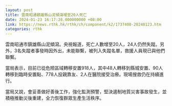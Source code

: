 ```yaml
---
layout: post
title: 雲南昭通鎮雄縣山泥傾瀉增至20人死亡
date: 2024-01-23 16:17:28.000000000 +08:00
link: https://news.rthk.hk/rthk/ch/component/k2/1737400-20240123.htm
categories: rthk
---
```


雲南昭通市鎮雄縣山泥傾瀉。央視報道，死亡人數增至20人，24人仍然失蹤。另外，3名失蹤者事發時因外出，未能聯繫，被列入失蹤名單，救援人員現已與他們聯繫。

當局表示，目前已從危險區域轉移安置918人，其中48人轉移到縣城安置、90人轉移到臨時安置點、778人投親靠友、2人在醫院接受治療。現場搜救仍在持續進行。

當局又說，會妥善做好善後工作，強化監測預警，堅決遏制地質災害事故發生，並積極推動災後重建，全力恢復群眾生產生活秩序。
